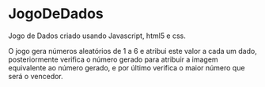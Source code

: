 # JogoDeDados

Jogo de Dados criado usando Javascript, html5 e css.

O jogo gera números aleatórios de 1 a 6 e atribui este valor a cada um dado, posteriormente verifica o número gerado para atribuir a imagem equivalente ao número gerado, e por último verifica o maior número que será o vencedor.
